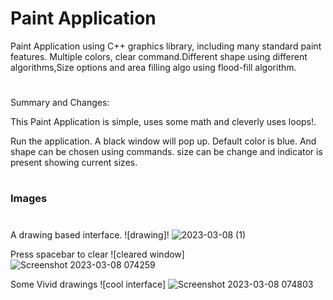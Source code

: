 # Paint Application

Paint Application using C++ graphics library, including many standard paint features. Multiple colors, clear command.Different shape using different algorithms,Size options and area filling algo using flood-fill algorithm.
#

Summary and Changes:

This Paint Application is simple, uses some math and cleverly uses loops!.

Run the application. A black window will pop up.
Default color is blue. And shape can be chosen using commands.
size can be change and indicator is present showing current sizes.

#
### Images

# 

A drawing based interface.
![drawing]! ![2023-03-08 (1)](https://user-images.githubusercontent.com/85797633/223653345-673dcc2a-51a5-413a-ad1b-79d5887a5d1f.png)



Press spacebar to clear
![cleared window] ![Screenshot 2023-03-08 074259](https://user-images.githubusercontent.com/85797633/223653279-3751cc9f-5958-4db9-a43e-abed07ce77d4.png)


Some Vivid drawings
![cool interface] ![Screenshot 2023-03-08 074803](https://user-images.githubusercontent.com/85797633/223653425-bc0376c6-467e-4d32-a0f2-82e362815ed3.png)
